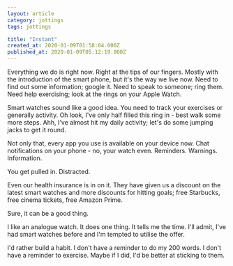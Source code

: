 ```yaml
---
layout: article
category: jottings
tags: jottings

title: "Instant"
created_at: 2020-01-09T01:58:04.000Z
published_at: 2020-01-09T05:12:19.000Z
---
```

Everything we do is right now. Right at the tips of our fingers. Mostly with the introduction of the smart phone, but it's the way we live now. Need to find out some information; google it. Need to speak to someone; ring them. Need help exercising; look at the rings on your Apple Watch.

Smart watches sound like a good idea. You need to track your exercises or generally activity. Oh look, I've only half filled this ring in - best walk some more steps. Ahh, I've almost hit my daily activity; let's do some jumping jacks to get it round.

Not only that, every app you use is available on your device now. Chat notifications on your phone - no, your watch even. Reminders. Warnings. Information.

You get pulled in. Distracted.

Even our health insurance is in on it. They have given us a discount on the latest smart watches and more discounts for hitting goals; free Starbucks, free cinema tickets, free Amazon Prime.

Sure, it can be a good thing.

I like an analogue watch. It does one thing. It tells me the time. I'll admit, I've had smart watches before and I'm tempted to utilise the offer.

I'd rather build a habit. I don't have a reminder to do my 200 words. I don't have a reminder to exercise. Maybe if I did, I'd be better at sticking to them.
